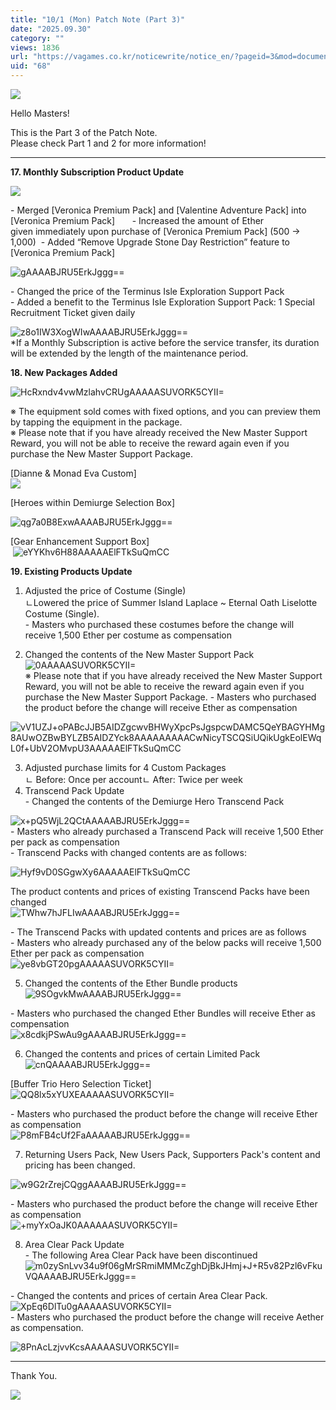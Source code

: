 ```yaml
---
title: "10/1 (Mon) Patch Note (Part 3)"
date: "2025.09.30"
category: ""
views: 1836
url: "https://vagames.co.kr/noticewrite/notice_en/?pageid=3&mod=document&uid=68"
uid: "68"
---
```


![](/images/news/live/en/68-cbcd64b8.png)  

Hello Masters!

This is the Part 3 of the Patch Note.  
Please check Part 1 and 2 for more information!

  

* * *

  

**17\. Monthly Subscription Product Update**       

![](/images/news/live/en/68-83762fdc.jpg)  

\- Merged \[Veronica Premium Pack\] and \[Valentine Adventure Pack\] into \[Veronica Premium Pack\]       \- Increased the amount of Ether given immediately upon purchase of \[Veronica Premium Pack\] (500 → 1,000)  \- Added “Remove Upgrade Stone Day Restriction” feature to \[Veronica Premium Pack\]

![gAAAABJRU5ErkJggg==](/images/news/live/en/68-base64-0-38b631d8.png)  

\- Changed the price of the Terminus Isle Exploration Support Pack  
\- Added a benefit to the Terminus Isle Exploration Support Pack: 1 Special Recruitment Ticket given daily

![z8o1IW3XogWIwAAAABJRU5ErkJggg==](/images/news/live/en/68-base64-1-c5447c9a.png)  
\*If a Monthly Subscription is active before the service transfer, its duration will be extended by the length of the maintenance period.

**18\. New Packages Added**

![HcRxndv4vwMzlahvCRUgAAAAASUVORK5CYII=](/images/news/live/en/68-base64-2-ffc1c38c.png)  
  
※ The equipment sold comes with fixed options, and you can preview them by tapping the equipment in the package.  
※ Please note that if you have already received the New Master Support Reward, you will not be able to receive the reward again even if you purchase the New Master Support Package.   
  
\[Dianne & Monad Eva Custom\]  
![](/images/news/live/en/68-ad618c5f.png)  

\[Heroes within Demiurge Selection Box\]

![qg7a0B8ExwAAAABJRU5ErkJggg==](/images/news/live/en/68-base64-3-617fdfae.png)  
  
\[Gear Enhancement Support Box\]  
 ![eYYKhv6H88AAAAAElFTkSuQmCC](/images/news/live/en/68-base64-4-617e3a36.png)

**19\. Existing Products Update**  
  

1) Adjusted the price of Costume (Single)  
ㄴLowered the price of Summer Island Laplace ~ Eternal Oath Liselotte Costume (Single).  
\- Masters who purchased these costumes before the change will receive 1,500 Ether per costume as compensation

2) Changed the contents of the New Master Support Pack  
![0AAAAASUVORK5CYII=](/images/news/live/en/68-base64-5-97489cf7.png)  
※ Please note that if you have already received the New Master Support Reward, you will not be able to receive the reward again even if you purchase the New Master Support Package. \- Masters who purchased the product before the change will receive Ether as compensation  
  
![vV1UZJ+oPABcJJB5AIDZgcwvBHWyXpcPsJgspcwDAMC5QeYBAGYHMg8AUwOZBwBYLZB5AIDZYck8AAAAAAAAACwNicyTSCQSiUQikUgkEolEWqL0f+UbV2OMvpU3AAAAAElFTkSuQmCC](/images/news/live/en/68-base64-6-17405a2f.png)  

3) Adjusted purchase limits for 4 Custom Packages  
ㄴ Before: Once per accountㄴ After: Twice per week  
4) Transcend Pack Update  
\- Changed the contents of the Demiurge Hero Transcend Pack

![x+pQ5WjL2QCtAAAAABJRU5ErkJggg==](/images/news/live/en/68-base64-7-4382c51b.png)  
\- Masters who already purchased a Transcend Pack will receive 1,500 Ether per pack as compensation  
\- Transcend Packs with changed contents are as follows:  
  
![Hyf9vD0SGgwXy6AAAAAElFTkSuQmCC](/images/news/live/en/68-base64-8-7b23b51c.png)  

The product contents and prices of existing Transcend Packs have been changed  
![TWhw7hJFLIwAAAABJRU5ErkJggg==](/images/news/live/en/68-base64-9-1f44f88a.png)  

\- The Transcend Packs with updated contents and prices are as follows  
\- Masters who already purchased any of the below packs will receive 1,500 Ether per pack as compensation  
![ye8vbGT20pgAAAAASUVORK5CYII=](/images/news/live/en/68-base64-10-5c923c61.png)  

5) Changed the contents of the Ether Bundle products  
![9SOgvkMwAAAABJRU5ErkJggg==](/images/news/live/en/68-base64-11-918a338c.png)  

\- Masters who purchased the changed Ether Bundles will receive Ether as compensation  
![x8cdkjPSwAu9gAAAABJRU5ErkJggg==](/images/news/live/en/68-base64-12-7cade10f.png)  

6) Changed the contents and prices of certain Limited Pack  
![cnQAAAABJRU5ErkJggg==](/images/news/live/en/68-base64-13-c8f3bb8c.png)  
  
\[Buffer Trio Hero Selection Ticket\]  
![QQ8lx5xYUXEAAAAASUVORK5CYII=](/images/news/live/en/68-base64-14-f1d47a95.png)  

\- Masters who purchased the product before the change will receive Ether as compensation  
![P8mFB4cUf2FaAAAAABJRU5ErkJggg==](/images/news/live/en/68-base64-15-cca27b7b.png)  

7) Returning Users Pack, New Users Pack, Supporters Pack's content and pricing has been changed.  
  
![w9G2rZrejCQggAAAABJRU5ErkJggg==](/images/news/live/en/68-base64-16-82ff5369.png)  

\- Masters who purchased the product before the change will receive Ether as compensation  
![+myYxOaJK0AAAAAASUVORK5CYII=](/images/news/live/en/68-base64-17-8e69a5e1.png)  

8) Area Clear Pack Update  
\- The following Area Clear Pack have been discontinued  
![m0zySnLvv34u9f06gMrSRmiMMMcZghDjBkJHmj+J+R5v82Pzl6vFkuVQAAAABJRU5ErkJggg==](/images/news/live/en/68-base64-18-3945936a.png)  
  
\- Changed the contents and prices of certain Area Clear Pack.  
![XpEq6DlTu0gAAAAASUVORK5CYII=](/images/news/live/en/68-base64-19-d7788276.png)  
\- Masters who purchased the product before the change will receive Aether as compensation.

![8PnAcLzjvvKcsAAAAASUVORK5CYII=](/images/news/live/en/68-base64-20-816eae6e.png)

* * *

Thank You.

![](/images/news/live/en/68-a450aef9.jpg)